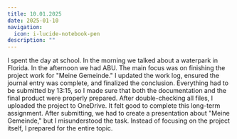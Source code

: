 ```yaml
---
title: 10.01.2025
date: 2025-01-10
navigation:
  icon: i-lucide-notebook-pen
description: ""
---
```


I spent the day at school. In the morning we talked about a waterpark in Florida. In the afternoon we had ABU. The main focus was on finishing the project work for "Meine Gemeinde." I updated the work log, ensured the journal entry was complete, and finalized the conclusion. Everything had to be submitted by 13:15, so I made sure that both the documentation and the final product were properly prepared. After double-checking all files, I uploaded the project to OneDrive. It felt good to complete this long-term assignment. After submitting, we had to create a presentation about "Meine Gemeinde," but I misunderstood the task. Instead of focusing on the project itself, I prepared for the entire topic.


